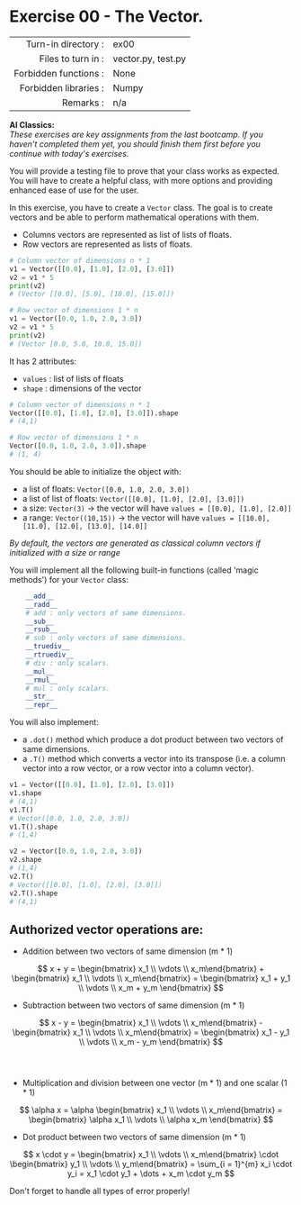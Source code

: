 # Exercise 00 - The Vector.

|                         |                     |
| -----------------------:| ------------------- |
|   Turn-in directory :   |  ex00               |
|   Files to turn in :    |  vector.py, test.py |
|   Forbidden functions : |  None               |
|   Forbidden libraries : |  Numpy              |
|   Remarks :             |  n/a                |

 **AI Classics:**   
*These exercises are key assignments from the last bootcamp. If you haven't completed them yet, you should finish them first before you continue with today's exercises.*

You will provide a testing file to prove that your class works as expected.  
You will have to create a helpful class, with more options and providing enhanced ease of use for the user.

In this exercise, you have to create a `Vector` class. The goal is to create vectors and be able to perform mathematical operations with them.
- Columns vectors are represented as list of lists of floats.
- Row vectors are represented as lists of floats.

```py
# Column vector of dimensions n * 1
v1 = Vector([[0.0], [1.0], [2.0], [3.0]])
v2 = v1 * 5
print(v2)
# (Vector [[0.0], [5.0], [10.0], [15.0]])

# Row vector of dimensions 1 * n
v1 = Vector([0.0, 1.0, 2.0, 3.0])
v2 = v1 * 5
print(v2)
# (Vector [0.0, 5.0, 10.0, 15.0])
```

It has 2 attributes:  
* `values` : list of lists of floats 
* `shape` : dimensions of the vector  
```py
# Column vector of dimensions n * 1
Vector([[0.0], [1.0], [2.0], [3.0]]).shape
# (4,1)

# Row vector of dimensions 1 * n
Vector([0.0, 1.0, 2.0, 3.0]).shape
# (1, 4) 
```

You should be able to initialize the object with:
* a list of floats: `Vector([0.0, 1.0, 2.0, 3.0])`  
* a list of list of floats: `Vector([[0.0], [1.0], [2.0], [3.0]])`  
* a size: `Vector(3)` -> the vector will have `values = [[0.0], [1.0], [2.0]]`
* a range: `Vector((10,15))` -> the vector will have `values = [[10.0], [11.0], [12.0], [13.0], [14.0]]`

*By default, the vectors are generated as classical column vectors if initialized with a size or range*

You will implement all the following built-in functions (called 'magic methods') for your `Vector` class:

```py
    __add__
    __radd__
    # add : only vectors of same dimensions.
    __sub__
    __rsub__
    # sub : only vectors of same dimensions.
    __truediv__
    __rtruediv__
    # div : only scalars.
    __mul__
    __rmul__
    # mul : only scalars.
    __str__
    __repr__
```

You will also implement: 
* a `.dot()` method which produce a dot product between two vectors of same dimensions.
* a `.T()` method which converts a vector into its transpose
(i.e. a column vector into a row vector, or a row vector into a column vector). 

```py
v1 = Vector([[0.0], [1.0], [2.0], [3.0]])
v1.shape
# (4,1)
v1.T()
# Vector([0.0, 1.0, 2.0, 3.0])
v1.T().shape
# (1,4)

v2 = Vector([0.0, 1.0, 2.0, 3.0])
v2.shape
# (1,4)
v2.T()
# Vector([[0.0], [1.0], [2.0], [3.0]])
v2.T().shape
# (4,1)
```

## Authorized vector operations are:  

- Addition between two vectors of same dimension (m * 1)

$$
x + y = 
\begin{bmatrix} x_1 \\ \vdots \\ x_m\end{bmatrix} + 
\begin{bmatrix} x_1 \\ \vdots \\ x_m\end{bmatrix} 
= \begin{bmatrix} x_1 + y_1 \\ \vdots \\ x_m + y_m \end{bmatrix}
$$  

- Subtraction between two vectors of same dimension (m * 1)

$$
x - y = 
\begin{bmatrix} x_1 \\ \vdots \\ x_m\end{bmatrix} - 
\begin{bmatrix} x_1 \\ \vdots \\ x_m\end{bmatrix} 
= \begin{bmatrix} x_1 - y_1 \\ \vdots \\ x_m - y_m \end{bmatrix}
$$  
​
- Multiplication and division between one vector (m * 1) and one scalar (1 * 1)

$$
\alpha x = \alpha \begin{bmatrix} x_1 \\ \vdots \\ x_m\end{bmatrix}  = 
\begin{bmatrix} \alpha x_1 \\ \vdots \\ \alpha x_m \end{bmatrix}
$$  

- Dot product between two vectors of same dimension (m * 1)  

$$
x \cdot y = \begin{bmatrix} x_1 \\ \vdots \\ x_m\end{bmatrix} 
\cdot 
\begin{bmatrix} y_1 \\ \vdots \\ y_m\end{bmatrix} = 
\sum_{i = 1}^{m} x_i \cdot y_i =  x_1 \cdot y_1 + \dots + x_m \cdot y_m 
$$  

Don't forget to handle all types of error properly!